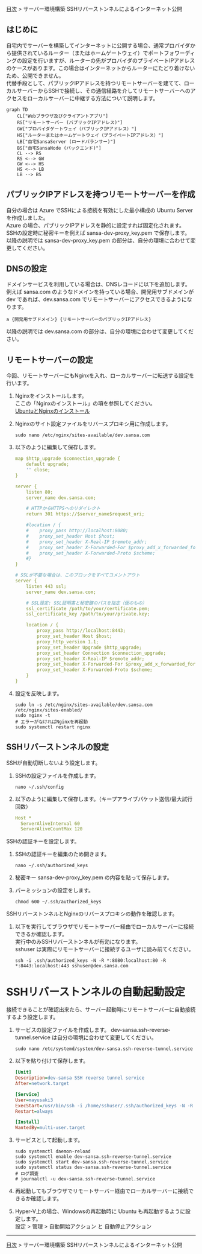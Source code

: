 [目次](../目次.md) > サーバー環境構築 SSHリバーストンネルによるインターネット公開

## はじめに
自宅内でサーバーを構築してインターネットに公開する場合、通常プロバイダから提供されているルーター（またはホームゲートウェイ）でポートフォワーディングの設定を行いますが、ルーターの先がプロバイダのプライベートIPアドレスのケースがあります。この場合はインターネットからルーターにたどり着けないため、公開できません。  
代替手段として、パブリックIPアドレスを持つリモートサーバーを建てて、ローカルサーバーからSSHで接続し、その通信経路を介してリモートサーバーへのアクセスをローカルサーバーに中継する方法について説明します。
```mermaid
graph TD
    CL["Webブラウザ及びクライアントアプリ"]
    RS["リモートサーバー (パブリックIPアドレス)"]
    GW["プロバイダゲートウェイ（パブリックIPアドレス）"]
    HS["ルーターまたはホームゲートウェイ（プライベートIPアドレス）"]
    LB["自宅SansaServer (ロードバランサー)"]
    BS["自宅SansaNode (バックエンド)"]
    CL --> RS
    RS <--> GW
    GW <--> HS
    HS <--> LB
    LB --> BS
```
## パブリックIPアドレスを持つリモートサーバーを作成
自分の場合は Azure でSSHによる接続を有効にした最小構成の Ubuntu Server を作成しました。  
Azure の場合、パブリックIPアドレスを静的に設定すれば固定化されます。  
SSHの設定時に秘密キーを例えば sansa-dev-proxy_key.pem で保存します。  
以降の説明では sansa-dev-proxy_key.pem の部分は、自分の環境に合わせて変更してください。

## DNSの設定
ドメインサービスを利用している場合は、DNSレコードに以下を追加します。  
例えば sansa.com のようなドメインを持っている場合、開発用サブドメインが dev であれば、dev.sansa.com でリモートサーバーにアクセスできるようになります。
   ```shell
   a {開発用サブドメイン} {リモートサーバーのパブリックIPアドレス}
   ```
以降の説明では dev.sansa.com の部分は、自分の環境に合わせて変更してください。

## リモートサーバーの設定
今回、リモートサーバーにもNginxを入れ、ローカルサーバーに転送する設定を行います。
1. Nginxをインストールします。  
   ここの「Nginxのインストール」の項を参照してください。  
   [UbuntuとNginxのインストール](UbuntuとNginxのインストール.md)

1. Nginxのサイト設定ファイルをリバースプロキシ用に作成します。
   ```shell
   sudo nano /etc/nginx/sites-available/dev.sansa.com
   ```
1. 以下のように編集して保存します。
   ```yaml
   map $http_upgrade $connection_upgrade {
       default upgrade;
       '' close;
   }

   server {
       listen 80;
       server_name dev.sansa.com;

       # HTTPからHTTPSへのリダイレクト
       return 301 https://$server_name$request_uri;

       #location / {
       #    proxy_pass http://localhost:8080;
       #    proxy_set_header Host $host;
       #    proxy_set_header X-Real-IP $remote_addr;
       #    proxy_set_header X-Forwarded-For $proxy_add_x_forwarded_for;
       #    proxy_set_header X-Forwarded-Proto $scheme;
       #}
   }

   # SSLが不要な場合は、このブロックをすべてコメントアウト
   server {
       listen 443 ssl;
       server_name dev.sansa.com;

       # SSL設定: SSL証明書と秘密鍵のパスを指定（仮のもの）
       ssl_certificate /path/to/your/certificate.pem;
       ssl_certificate_key /path/to/your/private.key;

       location / {
           proxy_pass http://localhost:8443;
           proxy_set_header Host $host;
           proxy_http_version 1.1;
           proxy_set_header Upgrade $http_upgrade;
           proxy_set_header Connection $connection_upgrade;
           proxy_set_header X-Real-IP $remote_addr;
           proxy_set_header X-Forwarded-For $proxy_add_x_forwarded_for;
           proxy_set_header X-Forwarded-Proto $scheme;
       }
   }
   ```
1. 設定を反映します。
   ```shell
   sudo ln -s /etc/nginx/sites-available/dev.sansa.com /etc/nginx/sites-enabled/
   sudo nginx -t
   # エラーがなければNginxを再起動
   sudo systemctl restart nginx
   ```

## SSHリバーストンネルの設定
SSHが自動切断しないよう設定します。
1. SSHの設定ファイルを作成します。
   ```shell
   nano ~/.ssh/config
   ```
1. 以下のように編集して保存します。（キープアライブパケット送信/最大試行回数）
   ```yaml
   Host *
     ServerAliveInterval 60
     ServerAliveCountMax 120
   ```
SSHの認証キーを設定します。
1. SSHの認証キーを編集のため開きます。
   ```shell
   nano ~/.ssh/authorized_keys
   ```
1. 秘密キー sansa-dev-proxy_key.pem の内容を貼って保存します。

1. パーミッションの設定をします。
   ```shell
   chmod 600 ~/.ssh/authorized_keys
   ```
SSHリバーストンネルとNginxのリバースプロキシの動作を確認します。
1. 以下を実行してブラウザでリモートサーバー経由でローカルサーバーに接続できるか確認します。  
   実行中のみSSHリバーストンネルが有効になります。  
   sshuser は実際にリモートサーバーに接続するユーザに読み前てください。
   ```shell
   ssh -i .ssh/authorized_keys -N -R *:8080:localhost:80 -R *:8443:localhost:443 sshuser@dev.sansa.com
   ```
# SSHリバーストンネルの自動起動設定
接続できることが確認出来たら、サーバー起動時にリモートサーバーに自動接続するよう設定します。
1. サービスの設定ファイルを作成します。
   dev-sansa.ssh-reverse-tunnel.service は自分の環境に合わせて変更してください。
   ```shell
   sudo nano /etc/systemd/system/dev-sansa.ssh-reverse-tunnel.service
   ```
1. 以下を貼り付けて保存します。
   ```ini
   [Unit]
   Description=dev-sansa SSH reverse tunnel service
   After=network.target
   
   [Service]
   User=mayusaki3
   ExecStart=/usr/bin/ssh -i /home/sshuser/.ssh/authorized_keys -N -R *:8080:localhost:80 -R *:8443:localhost:443 sshuser@dev.sansa.com
   Restart=always
   
   [Install]
   WantedBy=multi-user.target
   ```
1. サービスとして起動します。
   ```shell
   sudo systemctl daemon-reload
   sudo systemctl enable dev-sansa.ssh-reverse-tunnel.service
   sudo systemctl start dev-sansa.ssh-reverse-tunnel.service
   sudo systemctl status dev-sansa.ssh-reverse-tunnel.service
   # ログ調査
   # journalctl -u dev-sansa.ssh-reverse-tunnel.service
   ```
1. 再起動してもブラウザでリモートサーバー経由でローカルサーバーに接続できるか確認します。

1. Hyper-V上の場合、Windowsの再起動時に Ubuntu も再起動するように設定します。  
設定 > 管理 > 自動開始アクション と 自動停止アクション

***
[目次](../目次.md) > サーバー環境構築 SSHリバーストンネルによるインターネット公開
